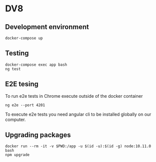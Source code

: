 # DV8

## Development environment
```
docker-compose up
```
## Testing
```
docker-compose exec app bash
ng test
```

## E2E tesing
To run e2e tests in Chrome execute outside of the docker container
```
ng e2e --port 4201
```
To execute e2e tests you need angular cli to be installed globally on our computer.

## Upgrading packages
```
docker run --rm -it -v $PWD:/app -u $(id -u):$(id -g) node:10.11.0 bash
npm upgrade
```